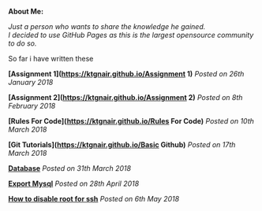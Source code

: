 **About Me:**  

_Just a person who wants to share the knowledge he gained.  
I decided to use GitHub Pages as this is the largest opensource community to do so._   

So far i have written these  

**[Assignment 1](https://ktgnair.github.io/Assignment 1)**  _Posted on 26th January 2018_  

**[Assignment 2](https://ktgnair.github.io/Assignment 2)**  _Posted on 8th February 2018_  

**[Rules For Code](https://ktgnair.github.io/Rules For Code)**  _Posted on 10th March 2018_  

**[Git Tutorials](https://ktgnair.github.io/Basic Github)** _Posted on 17th March 2018_  

**[Database](https://ktgnair.github.io/Database)** _Posted on 31th March 2018_  

**[Export Mysql](http://ktgnair.github.io/ExportMysql)** _Posted on 28th April 2018_  

**[How to disable root for ssh](http://ktgnair.github.io/DisableRoot)** _Posted on 6th May 2018_  
